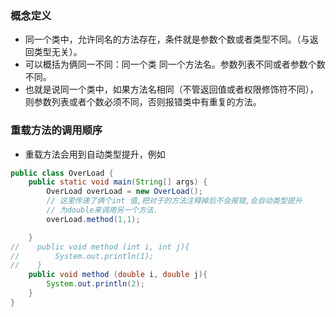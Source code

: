 ### 概念定义
- 同一个类中，允许同名的方法存在，条件就是参数个数或者类型不同。（与返回类型无关）。
- 可以概括为俩同一不同：同一个类 同一个方法名。参数列表不同或者参数个数不同。
- 也就是说同一个类中，如果方法名相同（不管返回值或者权限修饰符不同），则参数列表或者个数必须不同，否则报错类中有重复的方法。
### 重载方法的调用顺序
- 重载方法会用到自动类型提升，例如
```java  
public class OverLoad {
    public static void main(String[] args) {
        OverLoad overLoad = new OverLoad();
        // 这里传递了俩个int 值,把对于的方法注释掉后不会报错,会自动类型提升
        // 为double来调用另一个方法.
        overLoad.method(1,1);

    }
//    public void method (int i, int j){
//        System.out.println(1);
//    }
    public void method (double i, double j){
        System.out.println(2);
    }
}
```